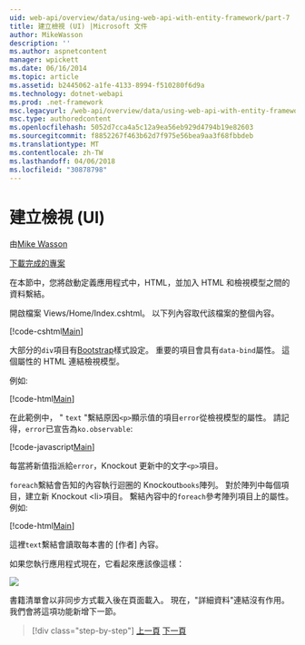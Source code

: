 ```yaml
---
uid: web-api/overview/data/using-web-api-with-entity-framework/part-7
title: 建立檢視 (UI) |Microsoft 文件
author: MikeWasson
description: ''
ms.author: aspnetcontent
manager: wpickett
ms.date: 06/16/2014
ms.topic: article
ms.assetid: b2445062-a1fe-4133-8994-f510280f6d9a
ms.technology: dotnet-webapi
ms.prod: .net-framework
msc.legacyurl: /web-api/overview/data/using-web-api-with-entity-framework/part-7
msc.type: authoredcontent
ms.openlocfilehash: 5052d7cca4a5c12a9ea56eb929d4794b19e82603
ms.sourcegitcommit: f8852267f463b62d7f975e56bea9aa3f68fbbdeb
ms.translationtype: MT
ms.contentlocale: zh-TW
ms.lasthandoff: 04/06/2018
ms.locfileid: "30878798"
---
```

<a name="create-the-view-ui"></a>建立檢視 (UI)
====================
由[Mike Wasson](https://github.com/MikeWasson)

[下載完成的專案](https://github.com/MikeWasson/BookService)

在本節中，您將啟動定義應用程式中，HTML，並加入 HTML 和檢視模型之間的資料繫結。

開啟檔案 Views/Home/Index.cshtml。 以下列內容取代該檔案的整個內容。

[!code-cshtml[Main](part-7/samples/sample1.cshtml)]

大部分的`div`項目有[Bootstrap](http://getbootstrap.com/)樣式設定。 重要的項目會具有`data-bind`屬性。 這個屬性的 HTML 連結檢視模型。

例如: 

[!code-html[Main](part-7/samples/sample2.html)]

在此範例中， &quot; `text` &quot;繫結原因`<p>`顯示值的項目`error`從檢視模型的屬性。 請記得，`error`已宣告為`ko.observable`:

[!code-javascript[Main](part-7/samples/sample3.js)]

每當將新值指派給`error`，Knockout 更新中的文字`<p>`項目。

`foreach`繫結會告知的內容執行迴圈的 Knockout`books`陣列。 對於陣列中每個項目，建立新 Knockout &lt;li&gt;項目。 繫結內容中的`foreach`參考陣列項目上的屬性。 例如: 

[!code-html[Main](part-7/samples/sample4.html)]

這裡`text`繫結會讀取每本書的 [作者] 內容。

如果您執行應用程式現在，它看起來應該像這樣：

![](part-7/_static/image1.png)

書籍清單會以非同步方式載入後在頁面載入。 現在，&quot;詳細資料&quot;連結沒有作用。 我們會將這項功能新增下一節。

> [!div class="step-by-step"]
> [上一頁](part-6.md)
> [下一頁](part-8.md)
